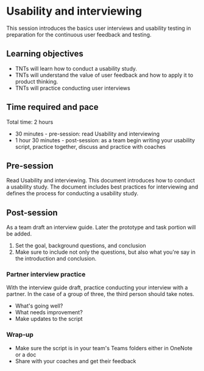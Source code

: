 # Usability and interviewing

This session introduces the basics user interviews and usability testing in preparation for the continuous user feedback and testing.

## Learning objectives

* TNTs will learn how to conduct a usability study.
* TNTs will understand the value of user feedback and how to apply it to product thinking.
* TNTs will practice conducting user interviews

## Time required and pace

Total time: 2 hours

* 30 minutes - pre-session: read Usability and interviewing
* 1 hour 30 minutes - post-session: as a team begin writing your usability script, practice together, discuss and practice with coaches

## Pre-session

Read Usability and interviewing. This document introduces how to conduct a usability study. The document includes best practices for interviewing and defines the process for conducting a usability study.

## Post-session

As a team draft an interview guide. Later the prototype and task portion will be added.

1. Set the goal, background questions, and conclusion
2. Make sure to include not only the questions, but also what you're say in the introduction and conclusion.

### Partner interview practice

With the interview guide draft, practice conducting your interview with a partner. In the case of a group of three, the third person should take notes.

* What's going well?
* What needs improvement?
* Make updates to the script

### Wrap-up

* Make sure the script is in your team's Teams folders either in OneNote or a doc
* Share with your coaches and get their feedback

